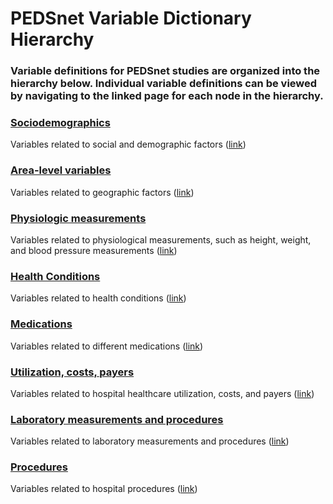 # PEDSnet Variable Dictionary Hierarchy 

### Variable definitions for PEDSnet studies are organized into the hierarchy below. Individual variable definitions can be viewed by navigating to the linked page for each node in the hierarchy.

### [Sociodemographics](./sociodemographics.md)
  Variables related to social and demographic factors ([link](./sociodemographics.md))
  
### [Area-level variables](./area_level_variables.md)
  Variables related to geographic factors ([link](./area_level_variables.md))
  
### [Physiologic measurements](./physiologic_measurements.md)
  Variables related to physiological measurements, such as height, weight, and blood pressure measurements ([link](./physiologic_measurements.md))
 
### [Health Conditions](./health_conditions.md)
  Variables related to health conditions ([link](./health_conditions.md))
  
### [Medications](./medications.md)
  Variables related to different medications ([link](./medications.md))
  
### [Utilization, costs, payers](./utilization.md)
  Variables related to hospital healthcare utilization, costs, and payers ([link](./utilization.md))
  
### [Laboratory measurements and procedures](./laboratories.md)
  Variables related to laboratory measurements and procedures ([link](./laboratories.md))
  
### [Procedures](./procedures.md)
  Variables related to hospital procedures ([link](./procedures.md))
  
